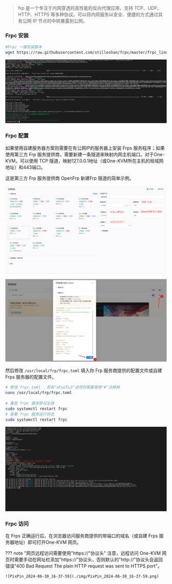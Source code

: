 > frp 是一个专注于内网穿透的高性能的反向代理应用，支持 TCP、UDP、HTTP、HTTPS 等多种协议。可以将内网服务以安全、便捷的方式通过具有公网 IP 节点的中转暴露到公网。

### Frpc 安装

```bash
#Frpc 一键安装脚本
wget https://raw.githubusercontent.com/stilleshan/frpc/master/frpc_linux_install.sh && chmod +x frpc_linux_install.sh && ./frpc_linux_install.sh
```

![image-20240630104629256](./img/image-20240630104629256.png)

### Frpc 配置

如果使用自建服务器方案则需要在有公网IP的服务器上安装 Frps 服务程序；如果使用第三方 Frp 服务提供商，需要新建一条隧道来映射内网主机端口。对于One-KVM，可以使用 TCP 隧道，映射127.0.0.1地址（或One-KVM所在主机的局域网地址）和443端口。

这是第三方 Frp 服务提供商 OpenFrp 新建Frp 隧道的简单示例。

![PixPin_2024-06-30_16-15-30](./img/PixPin_2024-06-30_16-15-30.png)

![PixPin_2024-06-30_16-18-34](./img/PixPin_2024-06-30_16-18-34.png)

然后修改 `/usr/local/frp/frpc.toml` 填入你 Frp 服务商提供的配置文件或自建 Frps 服务器的配置文件。

```bash
# 修改 frpc.toml ，若有"atuoTLS"选项则需要使用"#"注释掉
nano /usr/local/frp/frpc.toml

# 重启 frpc 服务即可生效
sudo systemctl restart frpc
# 查看 frpc 服务运行状态
sudo systemctl restart frpc
```

![PixPin_2024-06-30_16-34-26](./img/PixPin_2024-06-30_16-34-26.png)

### Frpc 访问

在 Frps 正确运行后，在浏览器访问服务商提供的带端口的域名（或自建 Frps 服务器地址）即可打开One-KVM 网页。

??? note "网页远程访问需要使用"https://"协议头"
    注意，远程访问 One-KVM 网页时需要手动在网址栏添加"https://"协议头，否则默认的"http://"协议头会返回错误"400 Bad Request The plain HTTP request was sent to HTTPS port"。

    ![PixPin_2024-06-30_16-37-59](./img/PixPin_2024-06-30_16-37-59.png)
